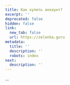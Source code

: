 ```yaml
---
title: Как купить аккаунт?
excerpt: ''
deprecated: false
hidden: false
link:
  new_tab: false
  url: https://zelenka.guru
metadata:
  title: ''
  description: ''
  robots: index
next:
  description: ''
---
```

...